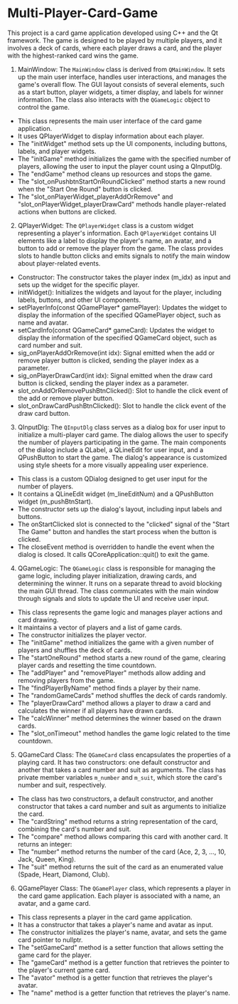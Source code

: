 # Multi-Player-Card-Game

This project is a card game application developed using C++ and the Qt framework. The game is designed to be played by multiple players, and it involves a deck of cards, where each player draws a card, and the player with the highest-ranked card wins the game.

1. MainWindow:
The `MainWindow` class is derived from `QMainWindow`. It sets up the main user interface, handles user interactions, and manages the game's overall flow. The GUI layout consists of several elements, such as a start button, player widgets, a timer display, and labels for winner information. The class also interacts with the `QGameLogic` object to control the game.
- This class represents the main user interface of the card game application.
- It uses QPlayerWidget to display information about each player.
- The "initWidget" method sets up the UI components, including buttons, labels, and player widgets.
- The "initGame" method initializes the game with the specified number of players, allowing the user to input the player count using a QInputDlg.
- The "endGame" method cleans up resources and stops the game.
- The "slot_onPushbtnStartOnRoundClicked" method starts a new round when the "Start One Round" button is clicked.
- The "slot_onPlayerWidget_playerAddOrRemove" and "slot_onPlayerWidget_playerDrawCard" methods handle player-related actions when buttons are clicked.

2. QPlayerWidget:
The `QPlayerWidget` class is a custom widget representing a player's information. Each `QPlayerWidget` contains UI elements like a label to display the player's name, an avatar, and a button to add or remove the player from the game. The class provides slots to handle button clicks and emits signals to notify the main window about player-related events.
- Constructor: The constructor takes the player index (m_idx) as input and sets up the widget for the specific player.
- initWidget(): Initializes the widgets and layout for the player, including labels, buttons, and other UI components.
- setPlayerInfo(const QGamePlayer* gamePlayer): Updates the widget to display the information of the specified QGamePlayer object, such as name and avatar.
- setCardInfo(const QGameCard* gameCard): Updates the widget to display the information of the specified QGameCard object, such as card number and suit.
- sig_onPlayerAddOrRemove(int idx): Signal emitted when the add or remove player button is clicked, sending the player index as a parameter.
- sig_onPlayerDrawCard(int idx): Signal emitted when the draw card button is clicked, sending the player index as a parameter.
- slot_onAddOrRemovePushBtnClicked(): Slot to handle the click event of the add or remove player button.
- slot_onDrawCardPushBtnClicked(): Slot to handle the click event of the draw card button.

3. QInputDlg:
The `QInputDlg` class serves as a dialog box for user input to initialize a multi-player card game. The dialog allows the user to specify the number of players participating in the game. The main components of the dialog include a QLabel, a QLineEdit for user input, and a QPushButton to start the game. The dialog's appearance is customized using style sheets for a more visually appealing user experience.
- This class is a custom QDialog designed to get user input for the number of players.
- It contains a QLineEdit widget (m_lineEditNum) and a QPushButton widget (m_pushBtnStart).
- The constructor sets up the dialog's layout, including input labels and buttons.
- The onStartClicked slot is connected to the "clicked" signal of the "Start The Game" button and handles the start process when the button is clicked.
- The closeEvent method is overridden to handle the event when the dialog is closed. It calls QCoreApplication::quit() to exit the game.

4. QGameLogic:
The `QGameLogic` class is responsible for managing the game logic, including player initialization, drawing cards, and determining the winner. It runs on a separate thread to avoid blocking the main GUI thread. The class communicates with the main window through signals and slots to update the UI and receive user input.
- This class represents the game logic and manages player actions and card drawing.
- It maintains a vector of players and a list of game cards.
- The constructor initializes the player vector.
- The "initGame" method initializes the game with a given number of players and shuffles the deck of cards.
- The "startOneRound" method starts a new round of the game, clearing player cards and resetting the time countdown.
- The "addPlayer" and "removePlayer" methods allow adding and removing players from the game.
- The "findPlayerByName" method finds a player by their name.
- The "randomGameCards" method shuffles the deck of cards randomly.
- The "playerDrawCard" method allows a player to draw a card and calculates the winner if all players have drawn cards.
- The "calcWinner" method determines the winner based on the drawn cards.
- The "slot_onTimeout" method handles the game logic related to the time countdown.

5. QGameCard Class:
The `QGameCard` class encapsulates the properties of a playing card. It has two constructors: one default constructor and another that takes a card number and suit as arguments. The class has private member variables `m_number` and `m_suit`, which store the card's number and suit, respectively.
- The class has two constructors, a default constructor, and another constructor that takes a card number and suit as arguments to initialize the card.
- The "cardString" method returns a string representation of the card, combining the card's number and suit.
- The "compare" method allows comparing this card with another card. It returns an integer:
- The "number" method returns the number of the card (Ace, 2, 3, ..., 10, Jack, Queen, King).
- The "suit" method returns the suit of the card as an enumerated value (Spade, Heart, Diamond, Club).

6. QGamePlayer Class:
The `QGamePlayer` class, which represents a player in the card game application. Each player is associated with a name, an avatar, and a game card.
- This class represents a player in the card game application.
- It has a constructor that takes a player's name and avatar as input.
- The constructor initializes the player's name, avatar, and sets the game card pointer to nullptr.
- The "setGameCard" method is a setter function that allows setting the game card for the player.
- The "gameCard" method is a getter function that retrieves the pointer to the player's current game card.
- The "avator" method is a getter function that retrieves the player's avatar.
- The "name" method is a getter function that retrieves the player's name.
